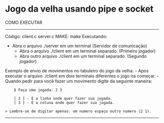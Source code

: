 # Jogo da velha usando pipe e socket


COMO EXECUTAR

---------------------------------------------------------------
Código: client.c server.c
MAKE: make
Executando: 
- Abra o arquivo ./server em um terminal (Servidor de comunicação)
    - Abra o arquivo ./client em um terminal separado. (Primeiro jogador)
    - Abra outro arquivo ./client em um terminal separado. (Segundo jogador)

Exemplo de envio de movimentos no tabuleiro do jogo da velha.
    - Apos executar o arquivo ./client em dois terminais diferentes o jogo ira começar.
    - Quando pedir para você fazer um movimento digite da seguinte maneira:

        $ Faça uma jogada: 2 3 

        [ 2 ] - É a linha onde quer fazer sua jogada.
        [ 3 ] - É a coluna onde quer fazer sua jogada.

    > Lembre-se de digitar apenas: um numero espaço outro numero (2 1).
---------------------------------------------------------------

